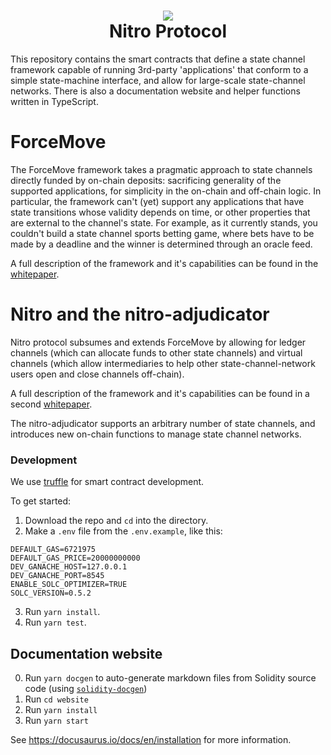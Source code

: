 <h1 align="center">
<div><img src="website/static/img/favicon.ico"> </div>
Nitro Protocol
</h1>
This repository contains the smart contracts that define a state channel framework capable of running 3rd-party
'applications' that conform to a simple state-machine interface, and allow for large-scale state-channel networks. There is also a documentation website and helper functions written in TypeScript.

# ForceMove

The ForceMove framework takes a pragmatic approach to state channels directly funded by on-chain deposits: sacrificing generality of the supported applications,
for simplicity in the on-chain and off-chain logic. In particular, the framework can't (yet) support
any applications that have state transitions whose validity depends on time, or other properties
that are external to the channel's state. For example, as it currently stands, you couldn't build
a state channel sports betting game, where bets have to be made by a deadline and the winner
is determined through an oracle feed.

A full description of the framework and it's capabilities can be found in the [whitepaper](https://magmo.com/force-move-games.pdf).

# Nitro and the nitro-adjudicator

Nitro protocol subsumes and extends ForceMove by allowing for ledger channels (which can allocate funds to other state channels) and virtual channels (which allow intermediaries to help other state-channel-network users open and close channels off-chain).

A full description of the framework and it's capabilities can be found in a second [whitepaper](https://eprint.iacr.org/2019/219).

The nitro-adjudicator supports an arbitrary number of state channels, and introduces new on-chain functions to manage state channel networks.

### Development

We use [truffle](http://truffleframework.com/) for smart contract development.

To get started:

1. Download the repo and `cd` into the directory.
2. Make a `.env` file from the `.env.example`, like this:

```
DEFAULT_GAS=6721975
DEFAULT_GAS_PRICE=20000000000
DEV_GANACHE_HOST=127.0.0.1
DEV_GANACHE_PORT=8545
ENABLE_SOLC_OPTIMIZER=TRUE
SOLC_VERSION=0.5.2
```

3. Run `yarn install`.
4. Run `yarn test`.

## Documentation website

0. Run `yarn docgen` to auto-generate markdown files from Solidity source code (using [`solidity-docgen`](https://github.com/OpenZeppelin/solidity-docgen))
1. Run `cd website`
1. Run `yarn install`
1. Run `yarn start`

See https://docusaurus.io/docs/en/installation for more information.
